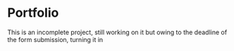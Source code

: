 # Portfolio
This is an incomplete project, still working on it but owing to the deadline of the form submission, turning it in
